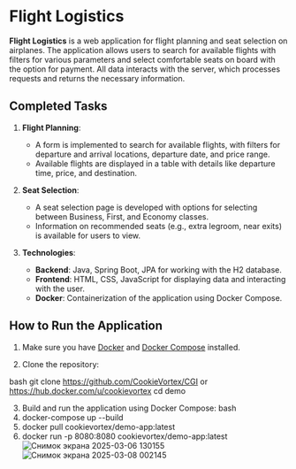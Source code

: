 ﻿# Flight Logistics

**Flight Logistics** is a web application for flight planning and seat selection on airplanes. The application allows
users to search for available flights with filters for various parameters and select comfortable seats on board with the
option for payment. All data interacts with the server, which processes requests and returns the necessary information.

## Completed Tasks

1. **Flight Planning**:
    - A form is implemented to search for available flights, with filters for departure and arrival locations, departure
      date, and price range.
    - Available flights are displayed in a table with details like departure time, price, and destination.

2. **Seat Selection**:
    - A seat selection page is developed with options for selecting between Business, First, and Economy classes.
    - Information on recommended seats (e.g., extra legroom, near exits) is available for users to view.

3. **Technologies**:
    - **Backend**: Java, Spring Boot, JPA for working with the H2 database.
    - **Frontend**: HTML, CSS, JavaScript for displaying data and interacting with the user.
    - **Docker**: Containerization of the application using Docker Compose.

## How to Run the Application

1. Make sure you have [Docker](https://www.docker.com/) and [Docker Compose](https://docs.docker.com/compose/)
   installed.

2. Clone the repository:

bash
git clone https://github.com/CookieVortex/CGI or https://hub.docker.com/u/cookievortex
cd demo

3. Build and run the application using Docker Compose:
   bash
4. docker-compose up --build
5. docker pull cookievortex/demo-app:latest
6. docker run -p 8080:8080 cookievortex/demo-app:latest
![Снимок экрана 2025-03-06 130155](https://github.com/user-attachments/assets/3533cf0c-738c-46b5-92d1-068afb80d03d)
![Снимок экрана 2025-03-08 002145](https://github.com/user-attachments/assets/3fefd184-171d-4b87-9a37-a0aa3e41db24)


